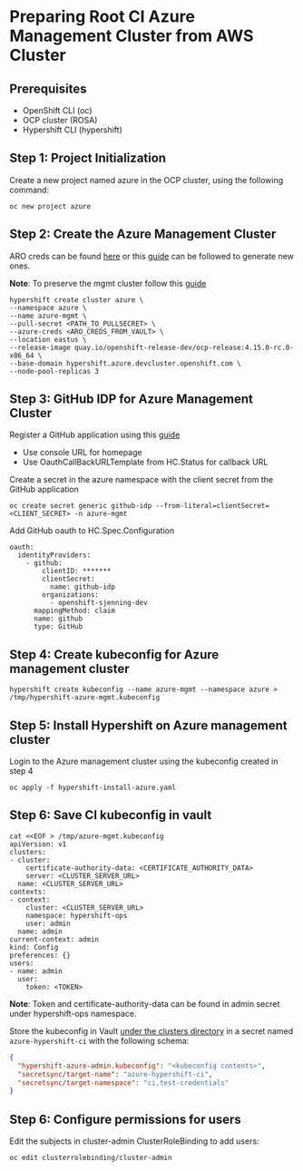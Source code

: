 # Preparing Root CI Azure Management Cluster from AWS Cluster

## Prerequisites
- OpenShift CLI (oc)
- OCP cluster (ROSA)
- Hypershift CLI (hypershift)


## Step 1: Project Initialization

Create a new project named azure in the OCP cluster, using the following command:

```shell
oc new project azure
```

## Step 2: Create the Azure Management Cluster

ARO creds can be found [here](https://vault.ci.openshift.org/ui/vault/secrets/kv/show/selfservice/hypershift-team/ops/hypershift-ci-jobs-azurecreds) or this [guide](https://learn.microsoft.com/en-us/entra/identity-platform/howto-create-service-principal-portal) can be followed to generate new ones.

**Note**: To preserve the mgmt cluster follow this [guide](https://source.redhat.com/groups/public/openshift/openshift_wiki/openshift_dev_microsoft_azure__azure_government#jive_content_id_Resource_pruning) 

```shell
hypershift create cluster azure \
--namespace azure \
--name azure-mgmt \
--pull-secret <PATH_TO_PULLSECRET> \
--azure-creds <ARO_CREDS_FROM_VAULT> \
--location eastus \
--release-image quay.io/openshift-release-dev/ocp-release:4.15.0-rc.0-x86_64 \
--base-domain hypershift.azure.devcluster.openshift.com \
--node-pool-replicas 3
```

## Step 3: GitHub IDP for Azure Management Cluster

Register a GitHub application using this [guide](https://docs.openshift.com/container-platform/4.8/authentication/identity_providers/configuring-github-identity-provider.html#identity-provider-registering-github_configuring-github-identity-provider)
- Use console URL for homepage
- Use OauthCallBackURLTemplate from HC.Status for callback URL

Create a secret in the azure namespace with the client secret from the GitHub application

```shell
oc create secret generic github-idp --from-literal=clientSecret=<CLIENT_SECRET> -n azure-mgmt
```

Add GitHub oauth to HC.Spec.Configuration

```shell
oauth:
  identityProviders:
    - github:
        clientID: *******
        clientSecret:
          name: github-idp
        organizations:
          - openshift-sjenning-dev
      mappingMethod: claim
      name: github
      type: GitHub
```

## Step 4: Create kubeconfig for Azure management cluster

```shell
hypershift create kubeconfig --name azure-mgmt --namespace azure > /tmp/hypershift-azure-mgmt.kubeconfig
```


## Step 5: Install Hypershift on Azure management cluster

Login to the Azure management cluster using the kubeconfig created in step 4

```shell
oc apply -f hypershift-install-azure.yaml
```

## Step 6: Save CI kubeconfig in vault

```shell
cat <<EOF > /tmp/azure-mgmt.kubeconfig
apiVersion: v1
clusters:
- cluster:
    certificate-authority-data: <CERTIFICATE_AUTHORITY_DATA>
    server: <CLUSTER_SERVER_URL>
  name: <CLUSTER_SERVER_URL>
contexts:
- context:
    cluster: <CLUSTER_SERVER_URL> 
    namespace: hypershift-ops
    user: admin
  name: admin
current-context: admin
kind: Config
preferences: {}
users:
- name: admin
  user:
    token: <TOKEN>
```

**Note**: Token and certificate-authority-data can be found in admin secret under hypershift-ops namespace.

Store the kubeconfig in Vault [under the clusters directory](https://vault.ci.openshift.org/ui/vault/secrets/kv/list/selfservice/hypershift-team/ops/clusters/) in a secret named `azure-hypershift-ci` with the following schema:

```json
{
  "hypershift-azure-admin.kubeconfig": "<kubeconfig contents>",
  "secretsync/target-name": "azure-hypershift-ci",
  "secretsync/target-namespace": "ci,test-credentials"
}
```

## Step 6: Configure permissions for users

Edit the subjects in cluster-admin ClusterRoleBinding to add users:

```shell
oc edit clusterrolebinding/cluster-admin
```